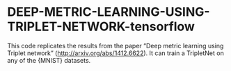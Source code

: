 # DEEP-METRIC-LEARNING-USING-TRIPLET-NETWORK-tensorflow
This code replicates the results from the paper “Deep metric learning using Triplet network” (http://arxiv.org/abs/1412.6622).  It can train a TripletNet on any of the {MNIST} datasets.
